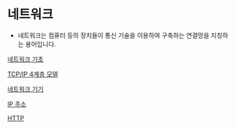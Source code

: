 네트워크
=

- 네트워크는 컴퓨터 등의 장치들이 통신 기술을 이용하여 구축하는 연결망을 지칭하는 용어입니다.

[네트워크 기초](Network_basic.md)

[TCP/IP 4계층 모델](TCP_IP.md)

[네트워크 기기](NetworkDevice.md)

[IP 주소](Network_IP.md)

[HTTP](HTTP.md)